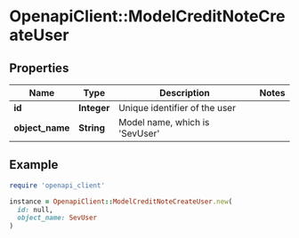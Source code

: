 # OpenapiClient::ModelCreditNoteCreateUser

## Properties

| Name | Type | Description | Notes |
| ---- | ---- | ----------- | ----- |
| **id** | **Integer** | Unique identifier of the user |  |
| **object_name** | **String** | Model name, which is &#39;SevUser&#39; |  |

## Example

```ruby
require 'openapi_client'

instance = OpenapiClient::ModelCreditNoteCreateUser.new(
  id: null,
  object_name: SevUser
)
```

